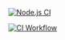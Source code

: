 [![Node.js CI](https://github.com/sam-kalra/COMP2156/actions/workflows/nodejs.yml/badge.svg)](https://github.com/sam-kalra/COMP2156/actions/workflows/nodejs.yml)

[![CI Workflow](https://github.com/sam-kalra/COMP2156/actions/workflows/main.yml/badge.svg)](https://github.com/sam-kalra/COMP2156/actions/workflows/main.yml)

